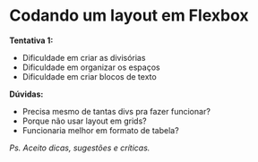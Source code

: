 # Codando um layout em Flexbox

**Tentativa 1:**
- Dificuldade em criar as divisórias
- Dificuldade em organizar os espaços
- Dificuldade em criar blocos de texto

**Dúvidas:**
- Precisa mesmo de tantas divs pra fazer funcionar?
- Porque não usar layout em grids?
- Funcionaria melhor em formato de tabela?

*Ps. Aceito dicas, sugestões e críticas.*
